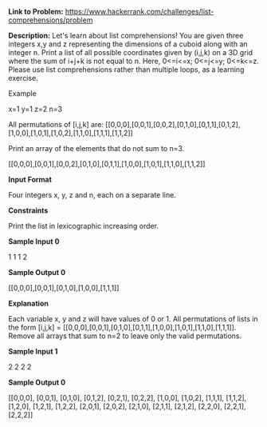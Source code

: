 **Link to Problem:** https://www.hackerrank.com/challenges/list-comprehensions/problem

**Description:**
Let's learn about list comprehensions! You are given three integers x,y  and z representing the dimensions of a cuboid along with an integer n. Print a list of all possible coordinates given by (i,j,k) on a 3D grid where the sum of i+j+k is not equal to n. Here, 0<=i<=x; 0<=j<=y; 0<=k<=z. Please use list comprehensions rather than multiple loops, as a learning exercise.

Example

x=1
y=1
z=2
n=3

All permutations of [i,j,k] are:
[[0,0,0],[0,0,1],[0,0,2],[0,1,0],[0,1,1],[0,1,2],[1,0,0],[1,0,1],[1,0,2],[1,1,0],[1,1,1],[1,1,2]]

Print an array of the elements that do not sum to n=3.

[[0,0,0],[0,0,1],[0,0,2],[0,1,0],[0,1,1],[1,0,0],[1,0,1],[1,1,0],[1,1,2]]


**Input Format**

Four integers x, y, z and n, each on a separate line.

**Constraints**

Print the list in lexicographic increasing order.

**Sample Input 0**

1
1
1
2

**Sample Output 0**

[[0,0,0],[0,0,1],[0,1,0],[1,0,0],[1,1,1]]

**Explanation**

Each variable x, y and z will have values of 0 or 1. All permutations of lists in the form [i,j,k] = [[0,0,0],[0,0,1],[0,1,0],[0,1,1],[1,0,0],[1,0,1],[1,1,0],[1,1,1]].
Remove all arrays that sum to n=2 to leave only the valid permutations.

**Sample Input 1**

2
2
2
2

**Sample Output 0**

[[0,0,0], [0,0,1], [0,1,0], [0,1,2], [0,2,1], [0,2,2], [1,0,0], [1,0,2], [1,1,1], [1,1,2], [1,2,0], [1,2,1], [1,2,2], [2,0,1], [2,0,2], [2,1,0], [2,1,1], [2,1,2], [2,2,0], [2,2,1], [2,2,2]]
